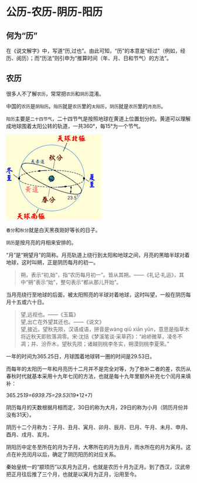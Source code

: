 # 公历-农历-阴历-阳历

## 何为“历”

在《说文解字》中，写道“历,过也”。由此可知，“历”的本意是“经过”（例如，经历、阅历）；而“历法”则引申为“推算时间（年、月、日和节气）的方法”。

## 农历

很多人不了解`农历`，常常把`农历`和`阴历`混淆。

中国的`农历`是`阴阳历`。`阳历`就是`农历`里的`太阳历`，`阴历`就是`农历`里的`月亮历`。

`阳历`主要是`二十四节气`，二十四节气是按照地球在黄道上位置划分的。黄道可以理解成地球围着太阳公转的轨道，一共360°，每15°为一个节气。

![春分秋分夏至冬至](images/chunfen_qiufen_xiazhi_dongzhi.jpg)

`春分`和`秋分`就是白天黑夜刚好等长的日子。

`阴历`是按月亮的月相来安排的。

“月”是“朔望月”的简称。月亮轨道上绕行到太阳和地球之间，月亮的黑暗半球对着地球，这时叫朔，正是阴历每月的初一。

> 朔，表示“初,始”，指“农历每月初一”。皆从其朔。——《礼记·礼运》，其中“朔”表示“始”，整句表示“都从那儿开始”。

当月亮绕行至地球的后面，被太阳照亮的半球对着地球，这时叫望，一般在阴历每月十五或六十日。

> 望,远视也。——《玉篇》  
> 望,出亡在外望其还也。——《说文》  
> 望,接近。望秋先陨，汉语成语，拼音是wàng qiū xiān yǔn，意思是指草木将近秋天即败落凋零。宋·沈括《梦溪笔谈·采草药》：“岭峤微草，凌冬不凋；并、汾乔木，望秋先陨；诸越则桃李冬实，朔漠则桃李夏荣。”

一年的时间为365.25日，月球围着地球转一圈的时间是29.53日。

而每年的太阳历一年和月亮历十二月并不是完全对等，为了弥补二者的差，农历从春秋时代就基本采用十九年七闰的方法，也就是每十九年里额外补充七个闰月来填补：

365.25*19=6939.75=29.53*(19*12+7)

阴历每月的天数根据月相而定，30日的称为大月，29日的称为小月（阴历月份并没有31天）。

阴历十二个月称为：子月、丑月、寅月、卯月、辰月、巳月、午月、未月、申月、酉月、戌月、亥月。

阴阳历中定冬至所在的月为子月，大寒所在的月为丑月，雨水所在的月为寅月。这点在补充闰月以后，确定了阴历阳历的对应关系。

秦始皇统一的“颛顼历”以亥月为正月，也就是农历十月为正月。到了西汉，汉武帝把正月往后推了三个月，也就是以寅月为正月，沿用至今。
